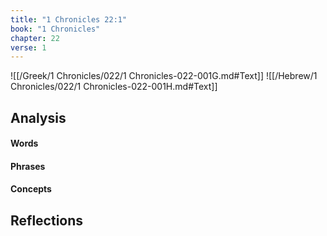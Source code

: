 ```yaml
---
title: "1 Chronicles 22:1"
book: "1 Chronicles"
chapter: 22
verse: 1
---
```

![[/Greek/1 Chronicles/022/1 Chronicles-022-001G.md#Text]]
![[/Hebrew/1 Chronicles/022/1 Chronicles-022-001H.md#Text]]

## Analysis

#### Words

#### Phrases

#### Concepts

## Reflections
